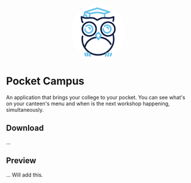 <p align="center">
    <img src="assets/icon.png" style="border-radius:50%" height="150px" width="150px">
</p>

# Pocket Campus

An application that brings your college to your pocket. You can see what's on your canteen's menu and when is the next workshop happening,  simultaneously.


## Download
...


## Preview
...
Will add this.
